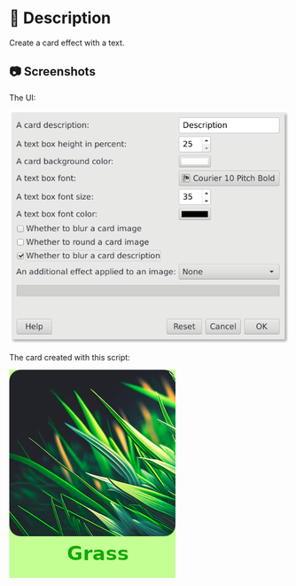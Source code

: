 # 📖 Description

Create a card effect with a text.

## 📷 Screenshots

The UI:

![ui](./ui.png)

The card created with this script:

![result](./result.png)
